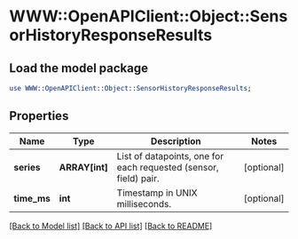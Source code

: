 # WWW::OpenAPIClient::Object::SensorHistoryResponseResults

## Load the model package
```perl
use WWW::OpenAPIClient::Object::SensorHistoryResponseResults;
```

## Properties
Name | Type | Description | Notes
------------ | ------------- | ------------- | -------------
**series** | **ARRAY[int]** | List of datapoints, one for each requested (sensor, field) pair. | [optional] 
**time_ms** | **int** | Timestamp in UNIX milliseconds. | [optional] 

[[Back to Model list]](../README.md#documentation-for-models) [[Back to API list]](../README.md#documentation-for-api-endpoints) [[Back to README]](../README.md)


